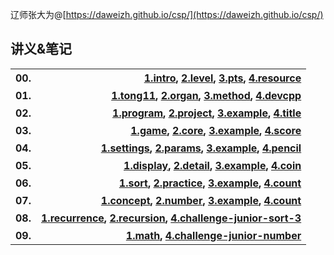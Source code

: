 辽师张大为@[https://daweizh.github.io/csp/](https://daweizh.github.io/csp/)

## 讲义&笔记

<table style="border:0px;width:100%;">
  <tr>
    <th style="border:0px;text-align:left">00.</th>
    <th style="border:0px;text-align:right">
      <a href='00/1.intro.html'>1.intro</a>,
      <a href='00/2.level.html'>2.level</a>,
      <a href='00/3.pts.html'>3.pts</a>,
      <a href='00/4.resource.html'>4.resource</a>
    </th>
  </tr>
  <tr>
    <th style="border:0px;text-align:left">01.</th>
    <th style="border:0px;text-align:right">
      <a href='01/1.tong11.html'>1.tong11</a>,
      <a href='01/2.organ.html'>2.organ</a>,
      <a href='01/3.method.html'>3.method</a>,
      <a href='01/4.devcpp.html'>4.devcpp</a>
    </th>
  </tr>
  <tr>
    <th style="border:0px;text-align:left">02.</th>
    <th style="border:0px;text-align:right">
      <a href='02/1.program.html'>1.program</a>,
      <a href='02/2.project.html'>2.project</a>,
      <a href='02/3.example.html'>3.example</a>,
      <a href='02/4.junior-2018-title.html'>4.title</a>
    </th>
  </tr>
  <tr>
    <th style="border:0px;text-align:left">03.</th>
    <th style="border:0px;text-align:right">
      <a href='03/1.game.html'>1.game</a>,
      <a href='03/2.core.html'>2.core</a>,
      <a href='03/3.example.html'>3.example</a>,
      <a href='03/4.junior-2017-score.html'>4.score</a>
    </th>
  </tr>
  <tr>
    <th style="border:0px;text-align:left">04.</th>
    <th style="border:0px;text-align:right">
      <a href='04/1.settings.html'>1.settings</a>,
      <a href='04/2.params.html'>2.params</a>,
      <a href='04/3.example.html'>3.example</a>,
      <a href='04/4.junior-2016-pencil.html'>4.pencil</a>
    </th>
  </tr>
  <tr>
    <th style="border:0px;text-align:left">05.</th>
    <th style="border:0px;text-align:right">
      <a href='05/1.display.html'>1.display</a>,
      <a href='05/2.detail.html'>2.detail</a>,
      <a href='05/3.example.html'>3.example</a>,
      <a href='05/4.junior-2015-coin.html'>4.coin</a>
    </th>
  </tr>
  <tr>
    <th style="border:0px;text-align:left">06.</th>
    <th style="border:0px;text-align:right">
      <a href='06/1.sort.html'>1.sort</a>,
      <a href='06/2.practice.html'>2.practice</a>,
      <a href='06/3.example.html'>3.example</a>,
      <a href='06/4.junior-2014-count.html'>4.count</a>
    </th>
  </tr>
  <tr>
    <th style="border:0px;text-align:left">07.</th>
    <th style="border:0px;text-align:right">
      <a href='07/1.concept.html'>1.concept</a>,
      <a href='07/2.number.html'>2.number</a>,
      <a href='07/3.example.html'>3.example</a>,
      <a href='07/4.junior-2013-count.html'>4.count</a>
    </th>
  </tr>
  <tr>
    <th style="border:0px;text-align:left">08.</th>
    <th style="border:0px;text-align:right">
      <a href='08/1.recurrence.html'>1.recurrence</a>,
      <a href='08/2.recursion.html'>2.recursion</a>,
      <a href='08/4.challenge.html'>4.challenge-junior-sort-3</a>
    </th>
  </tr>
  <tr>
    <th style="border:0px;text-align:left">09.</th>
    <th style="border:0px;text-align:right">
      <a href='09/1.math.html'>1.math</a>,
      <a href='09/4.challenge.html'>4.challenge-junior-number</a>
    </th>
  </tr>
  <!-- <tr>
    <th style="border:0px;text-align:left">10.</th><th>
    </th>
  </tr>
  <tr>
    <th style="border:0px;text-align:left">11.</th><th>
    </th>
  </tr> -->
</table>



